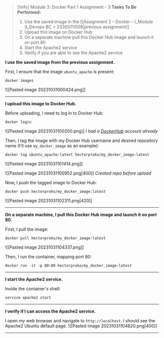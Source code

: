 
> [!info] Module 3: Docker Part 1 Assignment - 3
> **Tasks To Be Performed:** 
> 1. Use the saved image in the [[Assignment 2 – Docker – I_Module 3_Devops BC = 2330070508|previous assignment]] 
> 2. Upload this image on Docker Hub 
> 3. On a separate machine pull this Docker Hub image and launch it on port 80 
> 4. Start the Apache2 service 
> 5. Verify if you are able to see the Apache2 service

**I use the saved image from the previous assignment.**

First, I ensure that the image ```ubuntu_apache``` is present:
```
docker images
```
![[Pasted image 20231031000424.png]]

---

**I upload this image to Docker Hub.**

Before uploading, I need to log in to Docker Hub:
```
docker login
```
![[Pasted image 20231031100200.png]]
*I had a [DockerHub](https://hub.docker.com/) account already*

Then, I tag the image with my Docker Hub username and desired repository name (I'll use ```my_docker_image``` as an example):
```
docker tag ubuntu_apache:latest hectorproko/my_docker_image:latest
```
![[Pasted image 20231031101414.png]]

![[Pasted image 20231031100952.png|400]]
*Created repo before upload*

Now, I push the tagged image to Docker Hub:
```
docker push hectorproko/my_docker_image:latest
```
![[Pasted image 20231031102311.png|420]]

---

**On a separate machine, I pull this Docker Hub image and launch it on port 80.**

First, I pull the image:
```
docker pull hectorproko/my_docker_image:latest
```
![[Pasted image 20231031104337.png]]

Then, I run the container, mapping port 80:
```
docker run -it -p 80:80 hectorproko/my_docker_image:latest
```

---

**I start the Apache2 service.**

Inside the container's shell:
```
service apache2 start
```

---

**I verify if I can access the Apache2 service.**

I open my web browser and navigate to ```http://localhost```. I should see the Apache2 Ubuntu default page.
![[Pasted image 20231031104820.png|400]]

---
